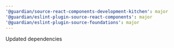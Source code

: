 ```yaml
---
'@guardian/source-react-components-development-kitchen': major
'@guardian/eslint-plugin-source-react-components': major
'@guardian/eslint-plugin-source-foundations': major
---
```


Updated dependencies
